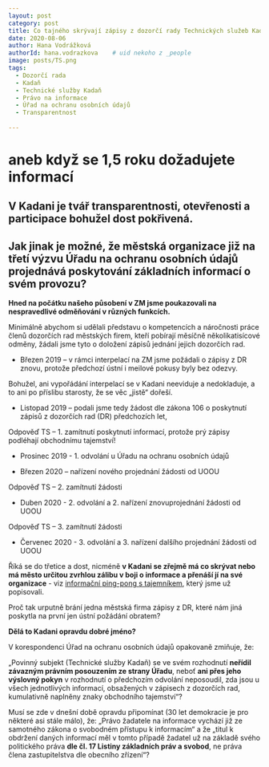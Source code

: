 ```yaml
---
layout: post
category: post
title: Co tajného skrývají zápisy z dozorčí rady Technických služeb Kadaň s.r.o.?   
date: 2020-08-06
author: Hana Vodrážková
authorId: hana.vodrazkova    # uid nekoho z _people
image: posts/TS.png
tags:
  - Dozorčí rada
  - Kadaň
  - Technické služby Kadaň
  - Právo na informace
  - Úřad na ochranu osobních údajů
  - Transparentnost
  
---
```


# aneb když se 1,5 roku dožadujete informací  

## V Kadani je tvář transparentnosti, otevřenosti a participace bohužel dost pokřivená.
## Jak jinak je možné, že městská organizace již na třetí výzvu Úřadu na ochranu osobních údajů projednává poskytování základních informací o svém provozu? 

**Hned na počátku našeho působení v ZM jsme poukazovali na nespravedlivé odměňování v různých funkcích.** 

Minimálně abychom si udělali představu o kompetencích a náročnosti práce členů dozorčích rad městských firem, kteří pobírají měsíčně několikatisícové odměny, žádali jsme tyto o doložení zápisů jednání jejich dozorčích rad.

* Březen 2019 – v rámci interpelací na ZM jsme požádali o zápisy z DR znovu, protože předchozí ústní i meilové pokusy byly bez odezvy. 

Bohužel, ani vypořádání interpelací se v Kadani neeviduje a nedokladuje, a to ani po příslibu starosty, že se věc „jistě“ dořeší.

* Listopad 2019 – podali jsme tedy žádost dle zákona 106 o poskytnutí zápisů z dozorčích rad (DR) předchozích let, 

Odpověď TS – 1. zamítnutí poskytnutí informací, protože prý zápisy podléhají obchodnímu tajemství!

* Prosinec 2019 - 1. odvolání u Úřadu na ochranu osobních údajů

* Březen 2020 – nařízení nového projednání žádosti od UOOU

Odpověď TS – 2. zamítnutí žádosti

* Duben 2020 - 2. odvolání a 2. nařízení znovuprojednání žádosti od UOOU

Odpověď TS – 3. zamítnutí žádosti

* Červenec 2020 - 3. odvolání a 3. nařízení dalšího projednání žádosti od UOOU

Říká se do třetice a dost, nicméně **v Kadani se zřejmě má co skrývat nebo má město určitou zvrhlou zálibu
v boji o informace a přenáší jí na své organizace** - viz [informační ping-pong s tajemníkem](https://kadan.pirati.cz/aktuality/kauza-informace.html),
který jsme už popisovali.

Proč tak urputně brání jedna městská firma zápisy z DR, které nám jiná poskytla na první jen ústní požádání obratem?

**Dělá to Kadani opravdu dobré jméno?**

V korespondenci Úřad na ochranu osobních údajů opakovaně zmiňuje, že:

„Povinný subjekt (Technické služby Kadaň) se ve svém rozhodnutí **neřídil závazným právním posouzením ze 
strany Úřadu**, neboť **ani přes jeho výslovný pokyn** v rozhodnutí o předchozím odvolání neposoudil, zda jsou u všech jednotlivých informací, obsažených v zápisech z dozorčích rad, kumulativně naplněny znaky obchodního tajemství“?

Musí se zde v dnešní době opravdu připomínat (30 let demokracie je pro některé asi stále málo), že:
„Právo žadatele na informace vychází již ze samotného zákona o svobodném přístupu k informacím“ 
a že „titul k obdržení daných informací měl v tomto případě žadatel už na základě svého politického 
práva **dle čl. 17 Listiny základních práv a svobod**, ne práva člena zastupitelstva dle obecního zřízení“?



